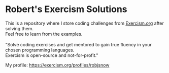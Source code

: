 # Robert's Exercism Solutions

This is  a repository where I store coding challenges from <a href="https://exercism.org/">Exercism.org</a> after solving them.<br/>
Feel free to learn from the examples.<br/>
<br/>
"Solve coding exercises and get mentored to gain true fluency in your chosen programming languages.<br/>
Exercism is open-source and not-for-profit."<br/>

My profile: https://exercism.org/profiles/robjsnow
